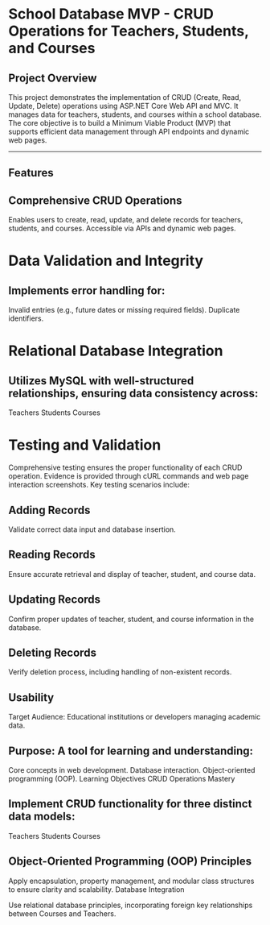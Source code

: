 # School Database MVP - CRUD Operations for Teachers, Students, and Courses
## Project Overview
This project demonstrates the implementation of CRUD (Create, Read, Update, Delete) operations using ASP.NET Core Web API and MVC. It manages data for teachers, students, and courses within a school database. The core objective is to build a Minimum Viable Product (MVP) that supports efficient data management through API endpoints and dynamic web pages.

---
## Features
## Comprehensive CRUD Operations
Enables users to create, read, update, and delete records for teachers, students, and courses.
Accessible via APIs and dynamic web pages.

# Data Validation and Integrity
## Implements error handling for:
Invalid entries (e.g., future dates or missing required fields).
Duplicate identifiers.

# Relational Database Integration
## Utilizes MySQL with well-structured relationships, ensuring data consistency across:
Teachers
Students
Courses

# Testing and Validation
Comprehensive testing ensures the proper functionality of each CRUD operation. Evidence is provided through cURL commands and web page interaction screenshots. Key testing scenarios include:

## Adding Records
Validate correct data input and database insertion.

## Reading Records
Ensure accurate retrieval and display of teacher, student, and course data.

## Updating Records
Confirm proper updates of teacher, student, and course information in the database.

## Deleting Records
Verify deletion process, including handling of non-existent records.

## Usability
Target Audience: Educational institutions or developers managing academic data.

## Purpose: A tool for learning and understanding:
Core concepts in web development.
Database interaction.
Object-oriented programming (OOP).
Learning Objectives
CRUD Operations Mastery

## Implement CRUD functionality for three distinct data models:
Teachers
Students
Courses

## Object-Oriented Programming (OOP) Principles
Apply encapsulation, property management, and modular class structures to ensure clarity and scalability.
Database Integration

Use relational database principles, incorporating foreign key relationships between Courses and Teachers.
